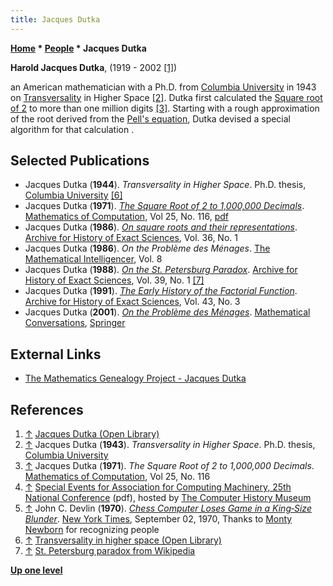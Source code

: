 ```yaml
---
title: Jacques Dutka
---
```

**[Home](Home "Home") \* [People](People "People") \* Jacques Dutka**


**Harold Jacques Dutka**, (1919 - 2002 <a id="cite-note-1" href="#cite-ref-1">[1]</a>)  

an American mathematician with a Ph.D. from [Columbia University](Columbia_University "Columbia University") in 1943 on [Transversality](https://en.wikipedia.org/wiki/Transversality_%28mathematics%29) in Higher Space <a id="cite-note-2" href="#cite-ref-2">[2]</a>. 
Dutka first calculated the [Square root of 2](https://en.wikipedia.org/wiki/Square_root_of_2) to more than one million digits <a id="cite-note-3" href="#cite-ref-3">[3]</a>. 
Starting with a rough approximation of the root derived from the [Pell's equation](https://en.wikipedia.org/wiki/Pell%27s_equation), Dutka devised a special algorithm for that calculation .



## Selected Publications


* Jacques Dutka (**1944**). *Transversality in Higher Space*. Ph.D. thesis, [Columbia University](Columbia_University "Columbia University") <a id="cite-note-6" href="#cite-ref-6">[6]</a>
* Jacques Dutka (**1971**). *[The Square Root of 2 to 1,000,000 Decimals](https://www.jstor.org/stable/2004359?seq=1)*. [Mathematics of Computation](https://en.wikipedia.org/wiki/Mathematics_of_Computation), Vol 25, No. 116, [pdf](https://www.ams.org/journals/mcom/1971-25-116/S0025-5718-1971-0298857-0/S0025-5718-1971-0298857-0.pdf)
* Jacques Dutka (**1986**). *[On square roots and their representations](https://link.springer.com/article/10.1007/BF00357439)*. [Archive for History of Exact Sciences](https://en.wikipedia.org/wiki/Archive_for_History_of_Exact_Sciences), Vol. 36, No. 1
* Jacques Dutka (**1986**). *On the Problème des Ménages*. [The Mathematical Intelligencer](https://en.wikipedia.org/wiki/The_Mathematical_Intelligencer), Vol. 8
* Jacques Dutka (**1988**). *[On the St. Petersburg Paradox](https://link.springer.com/article/10.1007/BF00329984)*. [Archive for History of Exact Sciences](https://en.wikipedia.org/wiki/Archive_for_History_of_Exact_Sciences), Vol. 39, No. 1 <a id="cite-note-7" href="#cite-ref-7">[7]</a>
* Jacques Dutka (**1991**). *[The Early History of the Factorial Function](https://link.springer.com/article/10.1007/BF00389433)*. [Archive for History of Exact Sciences](https://en.wikipedia.org/wiki/Archive_for_History_of_Exact_Sciences), Vol. 43, No. 3
* Jacques Dutka (**2001**). *[On the Problème des Ménages](https://link.springer.com/chapter/10.1007/978-1-4613-0195-0_25)*. [Mathematical Conversations](https://link.springer.com/book/10.1007/978-1-4613-0195-0), [Springer](https://en.wikipedia.org/wiki/Springer_Science%2BBusiness_Media)


## External Links


* [The Mathematics Genealogy Project - Jacques Dutka](https://genealogy.math.ndsu.nodak.edu/id.php?id=37384)


## References


1. <a id="cite-ref-1" href="#cite-note-1">↑</a> [Jacques Dutka (Open Library)](https://openlibrary.org/authors/OL122090A/Jacques_Dutka)
2. <a id="cite-ref-2" href="#cite-note-2">↑</a> Jacques Dutka (**1943**). *Transversality in Higher Space*. Ph.D. thesis, [Columbia University](Columbia_University "Columbia University")
3. <a id="cite-ref-3" href="#cite-note-3">↑</a> Jacques Dutka (**1971**). *The Square Root of 2 to 1,000,000 Decimals*. [Mathematics of Computation](https://en.wikipedia.org/wiki/Mathematics_of_Computation), Vol 25, No. 116
4. <a id="cite-ref-4" href="#cite-note-4">↑</a> [Special Events for Association for Computing Machinery, 25th National Conference](http://archive.computerhistory.org/projects/chess/related_materials/text/3-0%20and%203-1%20and%203-2%20and%203-3%20and%205-2.1970_ACM_70/1970_ACM.062303010.pdf) (pdf), hosted by [The Computer History Museum](The_Computer_History_Museum "The Computer History Museum")
5. <a id="cite-ref-5" href="#cite-note-5">↑</a> John C. Devlin (**1970**). *[Chess Computer Loses Game in a King‐Size Blunder](https://www.nytimes.com/1970/09/02/archives/chess-computer-loses-game-in-a-kingsize-blunder.html)*. [New York Times](https://en.wikipedia.org/wiki/The_New_York_Times), September 02, 1970, Thanks to [Monty Newborn](Monroe_Newborn "Monroe Newborn") for recognizing people
6. <a id="cite-ref-6" href="#cite-note-6">↑</a> [Transversality in higher space (Open Library)](https://openlibrary.org/works/OL1208533W/Transversality_in_higher_space)
7. <a id="cite-ref-7" href="#cite-note-7">↑</a> [St. Petersburg paradox from Wikipedia](https://en.wikipedia.org/wiki/St._Petersburg_paradox)

**[Up one level](People "People")**







 
